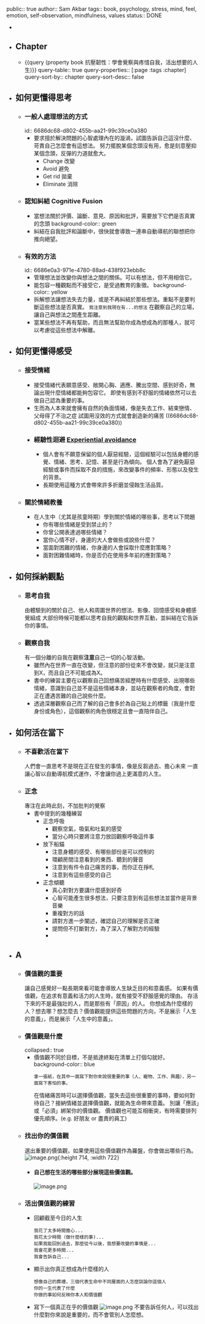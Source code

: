 public:: true
author:: Sam Akbar
tags:: book, psychology, stress, mind, feel, emotion, self-observation, mindfulness, values
status:: DONE

-
- ## Chapter
	- {{query (property book 抗壓韌性：學會覺察與疼惜自我，活出想要的人生)}}
	  query-table:: true
	  query-properties:: [:page :tags :chapter]
	  query-sort-by:: chapter
	  query-sort-desc:: false
- ## 如何更懂得思考
	- ### 一般人處理想法的方式
	  id:: 6686dc68-d802-455b-aa21-99c39ce0a380
		- 要求擅於解決問題的心智處理內在的漩渦，試圖告訴自己這沒什麼、苛責自己怎麼會有這想法。
		  努力擺脫某個念頭沒有用，愈是刻意壓抑某個念頭，反彈的力道就愈大。
			- Change 改變
			- Avoid 避免
			- Get rid 拋棄
			- Eliminate 消除
	- ### 認知糾結 Cognitive Fusion
		- 當想法關於評價、論斷、意見、原因和批評，需要放下它們是否真實的念頭
		  background-color:: green
		- 糾結在自我批評和論斷中，很快就會導致一連串自動導航的聯想把你推向絕望。
	- ### 有效的方法
	  id:: 6686e0a3-971e-4780-88ad-438f923ebb8c
		- 管理想法並改變你與想法之間的關係。可以有想法，但不用相信它。
		- 能包容一種觀點而不接受它，是受過教育的象徵。
		  background-color:: yellow
		- 拆解想法讓想法失去力量，或是不再糾結於那些想法。重點不是要判斷這些想法是否真實。
		  `我注意到我現在有...的想法`
		  在觀察自己的立場，讓自己與想法之間產生距離。
		- 當某些想法不再有幫助，而且無法幫助你成為想成為的那種人，就可以考慮從這些想法中解離。
- ## 如何更懂得感受
	- ### 接受情緒
		- 接受情緒代表願意感受、敞開心胸、適應、騰出空間、感到好奇，無論出現什麼情緒都能夠包容它。
		  即使有感到不舒服的情緒依然可以去做自己認為重要的事。
		- 生而為人本來就會擁有自然的負面情緒，像是失去工作、結束戀情、父母得了不治之症
		  試圖用沒效的方式就會創造新的痛苦 ((6686dc68-d802-455b-aa21-99c39ce0a380))
		- ### 經驗性迴避 [Experiential avoidance]((()))
			- 個人會有不願意保留的個人厭惡經驗，這個經驗可以包括身體的感覺、情緒、思考、記憶、甚至是行為傾向。
			  個人會為了避免厭惡經驗或事件而採取不良的措施，來改變事件的頻率、形態以及發生的背景。
			- 長期使用這種方式會帶來許多折磨並侵蝕生活品質。
	- ### 關於情緒教養
		- 在人生中（尤其是孩童時期）學到關於情緒的哪些事，思考以下問題
			- 你有哪些情緒是受到禁止的？
			- 你曾公開表達過哪些情緒？
			- 當你心情不好，身邊的大人會做些或說些什麼？
			- 當面對困難的情緒，你身邊的人會採取什麼應對策略？
			- 面對困難情緒時，你是否仍在使用多年前的應對策略？
- ## 如何採納觀點
	- ### 思考自我
	  由體驗到的關於自己、他人和周圍世界的想法、影像、回憶感受和身體感覺組成
	  大部份時候可能都以思考自我的觀點和世界互動，並糾結在它告訴你的事情。
	- ### 觀察自我
	  有一個分離的自我在觀察**注意**自己一切的心智活動。
		- 雖然內在世界一直在改變，但注意的部份從來不會改變，就只是注意到X，而且自己不可能成為X。
		- 書中的練習主要在以觀察自己回想痛苦經歷時有什麼感受、出現哪些情緒，意識到自己並不是這些情緒本身，並站在觀察者的角度，會對正在遭遇苦難的自己說些什麼。
		- 透過深層觀察自己而了解的自己會多於為自己貼上的標籤（我是什麼身份或角色），這個觀察的角色很穩定且會一直陪伴自己。
- ## 如何活在當下
	- ### 不喜歡活在當下
	  人們會一直思考不是現在正在發生的事情，像是反芻過去、擔心未來
	  一直讓心智以自動導航模式運作，不會讓你過上更滿意的人生。
	- ### 正念
	  專注在此時此刻，不加批判的覺察
		- 書中提到的幾種練習
			- 正念呼吸
				- 觀察空氣，吸氣和吐氣的感受
				- 當分心時只要將注意力放回觀察呼吸這件事
			- 放下船錨
				- 注意身體的感受、有哪些部份是可以控制的
				- 環顧房間注意看到的東西、聽到的聲音
				- 注意到有件令自己痛苦的事，而你正在掙札
				- 注意到有這些感受的自己
			- 正念傾聽
				- 真心對對方要講什麼感到好奇
				- 心智可能產生很多想法，只要注意到有這些想法並當作是背景音樂
				- 重複對方的話
				- 請對方進一步闡述，確認自己的理解是否正確
				- 提問但不打斷對方，為了深入了解對方的經驗
				-
- ## A
	- ### 價值觀的重要
	  讓自己感覺好一點長期來看可能會導致人生缺乏目的和意義感。
	  如果有價值觀，在追求有意義和活力的人生時，就有接受不舒服感覺的理由。
	  存活下來的不是最強壯的人，而是那些有「原因」的人。
	  你想成為什麼樣的人？想去哪？想怎麼去？價值觀能提供這些問題的方向，不是展示「人生的意義」，而是展示「人生中的意義」。
	- ### 價值觀是什麼
	  collapsed:: true
		- 價值觀不同於目標，不是抵達終點在清單上打個勾就好。
		  background-color:: blue
		  ```
		  拿一張紙，在其中一面寫下對你來說很重要的事（人、寵物、工作、興趣），另一面寫下害怕的事。
		  ```
		  在情緒痛苦時可以選擇價值觀，當失去這些很重要的事時，要如何對待自己？接納情緒並選擇價值觀，就能為生命帶來意義。
		  別讓「應該」或「必須」綁架你的價值觀。
		  價值觀也可能互相衝突，有時需要排列優先順序。(e.g. 好朋友 or 盡責的員工)
	- ### 找出你的價值觀
	  選出重要的價值觀，如果使用這些價值觀作為羅盤，你會做出哪些行為。
	  ![image.png](../assets/image_1720440368998_0.png){:height 714, :width 722}
		- #### 自己想在生活的哪些部分展現這些價值觀。
		  ![image.png](../assets/image_1720440389380_0.png)
	- ### 活出價值觀的練習
		- 回顧截至今日的人生
		  ```
		  我花了太多時間擔心...
		  我花太少時間（做什麼樣的事)...
		  如果我能回到過去，那麼從今以後，我想要改變的事情是...
		  我會花更多時間...
		  我會告訴自己...
		  ```
		- 顯示出你真正想成為什麼樣的人
		  ```
		  想像自己的葬禮，三個代表生命中不同層面的人怎麼談論你這個人
		  你的一生代表了什麼
		  你做的事如何反映你本人和價值觀
		  ```
		- 寫下一個真正在乎的價值觀
		  ![image.png](../assets/image_1720440411621_0.png)
		  不要告訴任何人，可以找出什麼對你來說是重要的，而不會管別人怎麼想。